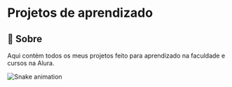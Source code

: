 <h1>Projetos de aprendizado</h1>

<h2>📌 Sobre</h2>
<p>Aqui contém todos os meus projetos feito para aprendizado na faculdade e cursos na Alura.</p>

![Snake animation](https://github.com/seu-usuário-aqui/joaopaulom1/blob/output/github-contribution-grid-snake.svg)
